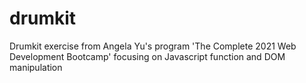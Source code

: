 # drumkit
Drumkit exercise from Angela Yu's program 'The Complete 2021 Web Development Bootcamp' focusing on Javascript function and DOM manipulation

